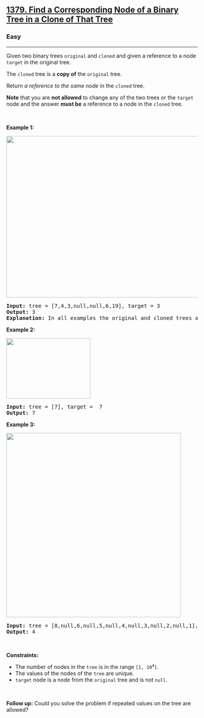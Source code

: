 <h2><a href="https://leetcode.com/problems/find-a-corresponding-node-of-a-binary-tree-in-a-clone-of-that-tree/">1379. Find a Corresponding Node of a Binary Tree in a Clone of That Tree</a></h2><h3>Easy</h3><hr><div style="user-select: auto;"><p style="user-select: auto;">Given two binary trees <code style="user-select: auto;">original</code> and <code style="user-select: auto;">cloned</code> and given a reference to a node <code style="user-select: auto;">target</code> in the original tree.</p>

<p style="user-select: auto;">The <code style="user-select: auto;">cloned</code> tree is a <strong style="user-select: auto;">copy of</strong> the <code style="user-select: auto;">original</code> tree.</p>

<p style="user-select: auto;">Return <em style="user-select: auto;">a reference to the same node</em> in the <code style="user-select: auto;">cloned</code> tree.</p>

<p style="user-select: auto;"><strong style="user-select: auto;">Note</strong> that you are <strong style="user-select: auto;">not allowed</strong> to change any of the two trees or the <code style="user-select: auto;">target</code> node and the answer <strong style="user-select: auto;">must be</strong> a reference to a node in the <code style="user-select: auto;">cloned</code> tree.</p>

<p style="user-select: auto;">&nbsp;</p>
<p style="user-select: auto;"><strong style="user-select: auto;">Example 1:</strong></p>
<img alt="" src="https://assets.leetcode.com/uploads/2020/02/21/e1.png" style="width: 544px; height: 426px; user-select: auto;">
<pre style="position: relative; user-select: auto;"><strong style="user-select: auto;">Input:</strong> tree = [7,4,3,null,null,6,19], target = 3
<strong style="user-select: auto;">Output:</strong> 3
<strong style="user-select: auto;">Explanation:</strong> In all examples the original and cloned trees are shown. The target node is a green node from the original tree. The answer is the yellow node from the cloned tree.
<div class="open_grepper_editor" title="Edit &amp; Save To Grepper" style="user-select: auto;"></div></pre>

<p style="user-select: auto;"><strong style="user-select: auto;">Example 2:</strong></p>
<img alt="" src="https://assets.leetcode.com/uploads/2020/02/21/e2.png" style="width: 221px; height: 159px; user-select: auto;">
<pre style="position: relative; user-select: auto;"><strong style="user-select: auto;">Input:</strong> tree = [7], target =  7
<strong style="user-select: auto;">Output:</strong> 7
<div class="open_grepper_editor" title="Edit &amp; Save To Grepper" style="user-select: auto;"></div></pre>

<p style="user-select: auto;"><strong style="user-select: auto;">Example 3:</strong></p>
<img alt="" src="https://assets.leetcode.com/uploads/2020/02/21/e3.png" style="width: 459px; height: 486px; user-select: auto;">
<pre style="position: relative; user-select: auto;"><strong style="user-select: auto;">Input:</strong> tree = [8,null,6,null,5,null,4,null,3,null,2,null,1], target = 4
<strong style="user-select: auto;">Output:</strong> 4
<div class="open_grepper_editor" title="Edit &amp; Save To Grepper" style="user-select: auto;"></div></pre>

<p style="user-select: auto;">&nbsp;</p>
<p style="user-select: auto;"><strong style="user-select: auto;">Constraints:</strong></p>

<ul style="user-select: auto;">
	<li style="user-select: auto;">The number of nodes in the <code style="user-select: auto;">tree</code> is in the range <code style="user-select: auto;">[1, 10<sup style="user-select: auto;">4</sup>]</code>.</li>
	<li style="user-select: auto;">The values of the nodes of the <code style="user-select: auto;">tree</code> are unique.</li>
	<li style="user-select: auto;"><code style="user-select: auto;">target</code> node is a node from the <code style="user-select: auto;">original</code> tree and is not <code style="user-select: auto;">null</code>.</li>
</ul>

<p style="user-select: auto;">&nbsp;</p>
<p style="user-select: auto;"><strong style="user-select: auto;">Follow up:</strong> Could you solve the problem if repeated values on the tree are allowed?</p>
</div>